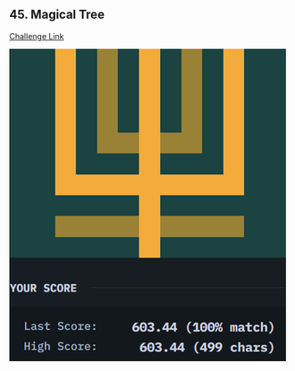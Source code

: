 ## 45. Magical Tree  
[Challenge Link](https://cssbattle.dev/play/45)  

![Question](../images/45.png)  